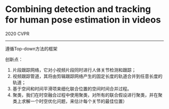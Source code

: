 # Combining detection and tracking for human pose estimation in videos

2020 CVPR

---



遵循Top-down方法的框架

创新点：

1. 片段跟踪网络，它对小视频片段同时进行人体关节检测和跟踪；
2. 视频跟踪管道，其将由剪辑跟踪网络产生的固定长度的轨道合并到任意长度的轨道；
3. 基于空间和时间平滑项来细化联合位置的空间时间合并过程。
4. 聚类，我们在时空融合过程中使用聚类，对所有的联合假设进行聚类，并在聚类上求解一个时空优化问题，来估计每个关节的最佳位置）